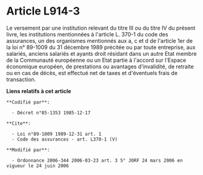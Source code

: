 # Article L914-3

Le versement par une institution relevant du titre III ou du titre IV du présent livre, les institutions mentionnées à
l'article L. 370-1 du code des assurances, un des organismes mentionnés aux a, c et d de l'article 1er de la loi n° 89-1009
du 31 décembre 1989 précitée ou par toute entreprise, aux salariés, anciens salariés et ayants droit résidant dans un autre
Etat membre de la Communauté européenne ou un Etat partie à l'accord sur l'Espace économique européen, de prestations ou
avantages d'invalidité, de retraite ou en cas de décès, est effectué net de taxes et d'éventuels frais de transaction.

**Liens relatifs à cet article**

	**Codifié par**:

	  - Décret n°85-1353 1985-12-17

	**Cite**:

	  - Loi n°89-1009 1989-12-31 art. 1
	  - Code des assurances - art. L370-1 (V)

	**Modifié par**:

	  - Ordonnance 2006-344 2006-03-23 art. 3 5° JORF 24 mars 2006 en vigueur le 24 juin 2006

